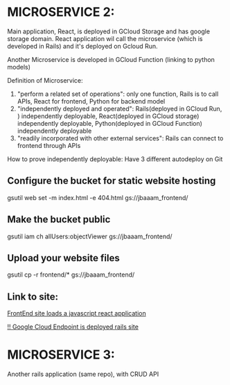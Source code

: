 # MICROSERVICE 2:

Main application, React, is deployed in GCloud Storage and has google storage domain.
React application wil call the microservice (which is developed in Rails) and it's deployed on Gcloud Run.

Another Microservice is developed in GCloud Function (linking to python models)

Definition of Microservice:

1. "perform a related set of operations": only one function, Rails is to call APIs, React for frontend, Python for backend model
2. "independently deployed and operated": Rails(deployed in GCloud Run, ) independently deployable, React(deployed in GCloud storage) independently deployable, Python(deployed in GCloud Function) independently deployable
3. "readily incorporated with other external services": Rails can connect to frontend through APIs

How to prove independently deployable: Have 3 different autodeploy on Git

## Configure the bucket for static website hosting

gsutil web set -m index.html -e 404.html gs://jbaaam_frontend/

## Make the bucket public

gsutil iam ch allUsers:objectViewer gs://jbaaam_frontend/

## Upload your website files

gsutil cp -r frontend/\* gs://jbaaam_frontend/

## Link to site:

[FrontEnd site loads a javascript react application](https://jbaaam_frontend.storage.googleapis.com/index.html)

[!! Google Cloud Endpoint is deployed rails site](https://jbaaam-yl5rojgcbq-et.a.run.app/)

# MICROSERVICE 3:

Another rails application (same repo), with CRUD API
